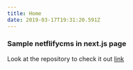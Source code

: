 ```yaml
---
title: Home
date: 2019-03-17T19:31:20.591Z
---
```

### Sample netflifycms in next.js page

Look at the repository to check it out [link](https://github.com/masives/netlifycms-nextjs/tree/master/content/blogPosts)